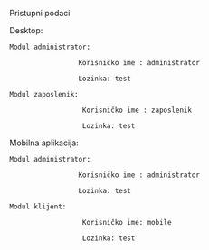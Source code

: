 Pristupni podaci

Desktop:

    Modul administrator:

                     Korisničko ime : administrator

                     Lozinka: test

    Modul zaposlenik:

                      Korisničko ime : zaposlenik

                      Lozinka: test


Mobilna aplikacija:

    Modul administrator:

                     Korisničko ime : administrator

                     Lozinka: test
                     
    Modul klijent:

                      Korisničko ime: mobile

                      Lozinka: test


